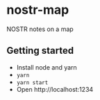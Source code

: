 # nostr-map

NOSTR notes on a map

## Getting started

- Install node and yarn
- `yarn`
- `yarn start`
- Open http://localhost:1234

